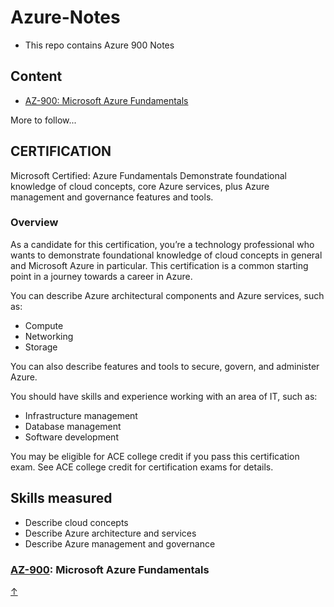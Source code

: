 # Azure-Notes

- This repo contains Azure 900 Notes 

## Content

<!-- no toc -->
- [AZ-900: Microsoft Azure Fundamentals](AZ-900)

More to follow...

## CERTIFICATION

Microsoft Certified: Azure Fundamentals
Demonstrate foundational knowledge of cloud concepts, core Azure services, plus Azure management and governance features and tools.

### Overview

As a candidate for this certification, you’re a technology professional who wants to demonstrate foundational knowledge of cloud concepts in general and Microsoft Azure in particular. This certification is a common starting point in a journey towards a career in Azure.

You can describe Azure architectural components and Azure services, such as:

- Compute
- Networking
- Storage

You can also describe features and tools to secure, govern, and administer Azure.

You should have skills and experience working with an area of IT, such as:

- Infrastructure management
- Database management
- Software development

You may be eligible for ACE college credit if you pass this certification exam. See ACE college credit for certification exams for details.

## Skills measured  

 - Describe cloud concepts
 - Describe Azure architecture and services
 - Describe Azure management and governance

### [AZ-900](https://docs.microsoft.com/en-us/learn/certifications/exams/az-900): Microsoft Azure Fundamentals

[↑](#content)
